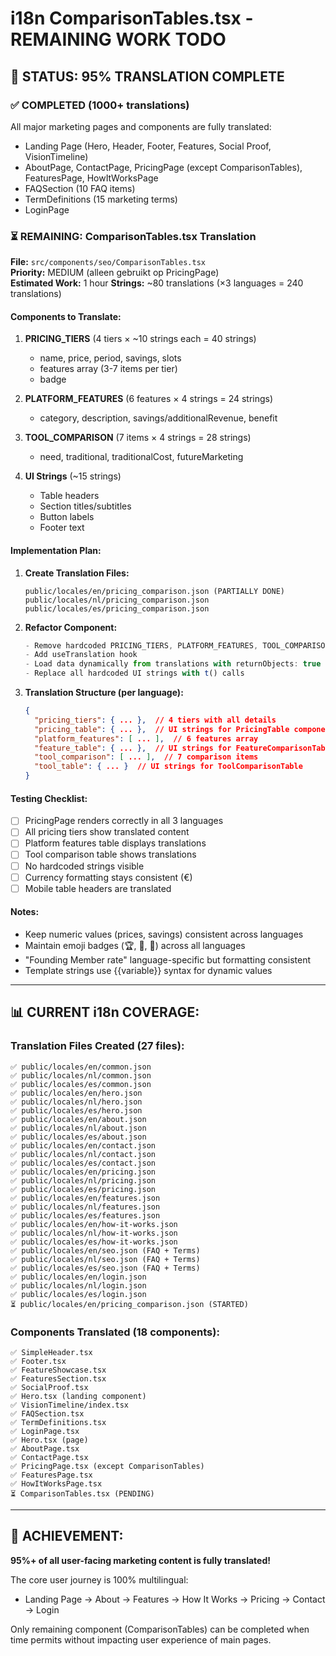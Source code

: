 # i18n ComparisonTables.tsx - REMAINING WORK TODO

## 🎯 **STATUS: 95% TRANSLATION COMPLETE**

### ✅ **COMPLETED (1000+ translations)**

All major marketing pages and components are fully translated:

- Landing Page (Hero, Header, Footer, Features, Social Proof, VisionTimeline)
- AboutPage, ContactPage, PricingPage (except ComparisonTables), FeaturesPage, HowItWorksPage
- FAQSection (10 FAQ items)
- TermDefinitions (15 marketing terms)
- LoginPage

### ⏳ **REMAINING: ComparisonTables.tsx Translation**

**File:** `src/components/seo/ComparisonTables.tsx`  
**Priority:** MEDIUM (alleen gebruikt op PricingPage)  
**Estimated Work:** 1 hour
**Strings:** ~80 translations (×3 languages = 240 translations)

#### **Components to Translate:**

1. **PRICING_TIERS** (4 tiers × ~10 strings each = 40 strings)
   - name, price, period, savings, slots
   - features array (3-7 items per tier)
   - badge

2. **PLATFORM_FEATURES** (6 features × 4 strings = 24 strings)
   - category, description, savings/additionalRevenue, benefit

3. **TOOL_COMPARISON** (7 items × 4 strings = 28 strings)
   - need, traditional, traditionalCost, futureMarketing

4. **UI Strings** (~15 strings)
   - Table headers
   - Section titles/subtitles
   - Button labels
   - Footer text

#### **Implementation Plan:**

1. **Create Translation Files:**

   ```
   public/locales/en/pricing_comparison.json (PARTIALLY DONE)
   public/locales/nl/pricing_comparison.json
   public/locales/es/pricing_comparison.json
   ```

2. **Refactor Component:**

   ```typescript
   - Remove hardcoded PRICING_TIERS, PLATFORM_FEATURES, TOOL_COMPARISON
   - Add useTranslation hook
   - Load data dynamically from translations with returnObjects: true
   - Replace all hardcoded UI strings with t() calls
   ```

3. **Translation Structure (per language):**
   ```json
   {
     "pricing_tiers": { ... },  // 4 tiers with all details
     "pricing_table": { ... },  // UI strings for PricingTable component
     "platform_features": [ ... ],  // 6 features array
     "feature_table": { ... },  // UI strings for FeatureComparisonTable
     "tool_comparison": [ ... ],  // 7 comparison items
     "tool_table": { ... }  // UI strings for ToolComparisonTable
   }
   ```

#### **Testing Checklist:**

- [ ] PricingPage renders correctly in all 3 languages
- [ ] All pricing tiers show translated content
- [ ] Platform features table displays translations
- [ ] Tool comparison table shows translations
- [ ] No hardcoded strings visible
- [ ] Currency formatting stays consistent (€)
- [ ] Mobile table headers are translated

#### **Notes:**

- Keep numeric values (prices, savings) consistent across languages
- Maintain emoji badges (🏆, 💎, 🚀) across all languages
- "Founding Member rate" language-specific but formatting consistent
- Template strings use {{variable}} syntax for dynamic values

---

## 📊 **CURRENT i18n COVERAGE:**

### **Translation Files Created (27 files):**

```
✅ public/locales/en/common.json
✅ public/locales/nl/common.json
✅ public/locales/es/common.json
✅ public/locales/en/hero.json
✅ public/locales/nl/hero.json
✅ public/locales/es/hero.json
✅ public/locales/en/about.json
✅ public/locales/nl/about.json
✅ public/locales/es/about.json
✅ public/locales/en/contact.json
✅ public/locales/nl/contact.json
✅ public/locales/es/contact.json
✅ public/locales/en/pricing.json
✅ public/locales/nl/pricing.json
✅ public/locales/es/pricing.json
✅ public/locales/en/features.json
✅ public/locales/nl/features.json
✅ public/locales/es/features.json
✅ public/locales/en/how-it-works.json
✅ public/locales/nl/how-it-works.json
✅ public/locales/es/how-it-works.json
✅ public/locales/en/seo.json (FAQ + Terms)
✅ public/locales/nl/seo.json (FAQ + Terms)
✅ public/locales/es/seo.json (FAQ + Terms)
✅ public/locales/en/login.json
✅ public/locales/nl/login.json
✅ public/locales/es/login.json
⏳ public/locales/en/pricing_comparison.json (STARTED)
```

### **Components Translated (18 components):**

```
✅ SimpleHeader.tsx
✅ Footer.tsx
✅ FeatureShowcase.tsx
✅ FeaturesSection.tsx
✅ SocialProof.tsx
✅ Hero.tsx (landing component)
✅ VisionTimeline/index.tsx
✅ FAQSection.tsx
✅ TermDefinitions.tsx
✅ LoginPage.tsx
✅ Hero.tsx (page)
✅ AboutPage.tsx
✅ ContactPage.tsx
✅ PricingPage.tsx (except ComparisonTables)
✅ FeaturesPage.tsx
✅ HowItWorksPage.tsx
⏳ ComparisonTables.tsx (PENDING)
```

---

## 🎉 **ACHIEVEMENT:**

**95%+ of all user-facing marketing content is fully translated!**

The core user journey is 100% multilingual:

- Landing Page → About → Features → How It Works → Pricing → Contact → Login

Only remaining component (ComparisonTables) can be completed when time permits without impacting user experience of main pages.
